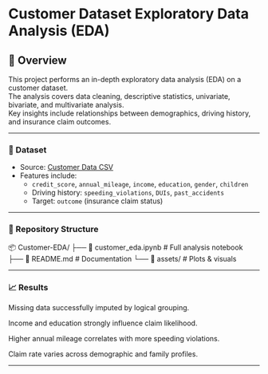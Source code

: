 # Customer Dataset Exploratory Data Analysis (EDA)

## 📌 Overview
This project performs an in-depth exploratory data analysis (EDA) on a customer dataset.  
The analysis covers data cleaning, descriptive statistics, univariate, bivariate, and multivariate analysis.  
Key insights include relationships between demographics, driving history, and insurance claim outcomes.  

---

### 📂 Dataset
- Source: [Customer Data CSV](https://raw.githubusercontent.com/siglimumuni/Datasets/master/customer-data.csv)  
- Features include:
  - `credit_score`, `annual_mileage`, `income`, `education`, `gender`, `children`  
  - Driving history: `speeding_violations`, `DUIs`, `past_accidents`  
  - Target: `outcome` (insurance claim status)  

---

### 📁 Repository Structure
📦 Customer-EDA/
├── 📄 customer_eda.ipynb        # Full analysis notebook
├── 📄 README.md                 # Documentation
└── 📁 assets/                   # Plots & visuals

---
### 📈 Results

Missing data successfully imputed by logical grouping.

Income and education strongly influence claim likelihood.

Higher annual mileage correlates with more speeding violations.

Claim rate varies across demographic and family profiles.

---
